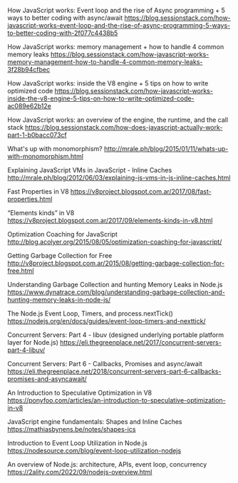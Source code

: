 How JavaScript works: Event loop and the rise of Async programming + 5 ways to better coding with async/await
https://blog.sessionstack.com/how-javascript-works-event-loop-and-the-rise-of-async-programming-5-ways-to-better-coding-with-2f077c4438b5

How JavaScript works: memory management + how to handle 4 common memory leaks
https://blog.sessionstack.com/how-javascript-works-memory-management-how-to-handle-4-common-memory-leaks-3f28b94cfbec

How JavaScript works: inside the V8 engine + 5 tips on how to write optimized code
https://blog.sessionstack.com/how-javascript-works-inside-the-v8-engine-5-tips-on-how-to-write-optimized-code-ac089e62b12e

How JavaScript works: an overview of the engine, the runtime, and the call stack
https://blog.sessionstack.com/how-does-javascript-actually-work-part-1-b0bacc073cf

What's up with monomorphism?
http://mrale.ph/blog/2015/01/11/whats-up-with-monomorphism.html

Explaining JavaScript VMs in JavaScript - Inline Caches
http://mrale.ph/blog/2012/06/03/explaining-js-vms-in-js-inline-caches.html

Fast Properties in V8
https://v8project.blogspot.com.ar/2017/08/fast-properties.html

“Elements kinds” in V8
https://v8project.blogspot.com.ar/2017/09/elements-kinds-in-v8.html

Optimization Coaching for JavaScript
http://blog.acolyer.org/2015/08/05/optimization-coaching-for-javascript/

Getting Garbage Collection for Free
http://v8project.blogspot.com.ar/2015/08/getting-garbage-collection-for-free.html

Understanding Garbage Collection and hunting Memory Leaks in Node.js
https://www.dynatrace.com/blog/understanding-garbage-collection-and-hunting-memory-leaks-in-node-js/

The Node.js Event Loop, Timers, and process.nextTick()
https://nodejs.org/en/docs/guides/event-loop-timers-and-nexttick/

Concurrent Servers: Part 4 - libuv (designed underlying portable platform layer for Node.js)
https://eli.thegreenplace.net/2017/concurrent-servers-part-4-libuv/

Concurrent Servers: Part 6 - Callbacks, Promises and async/await
https://eli.thegreenplace.net/2018/concurrent-servers-part-6-callbacks-promises-and-asyncawait/

An Introduction to Speculative Optimization in V8
https://ponyfoo.com/articles/an-introduction-to-speculative-optimization-in-v8

JavaScript engine fundamentals: Shapes and Inline Caches
https://mathiasbynens.be/notes/shapes-ics


Introduction to Event Loop Utilization in Node.js
https://nodesource.com/blog/event-loop-utilization-nodejs

An overview of Node.js: architecture, APIs, event loop, concurrency
https://2ality.com/2022/09/nodejs-overview.html


